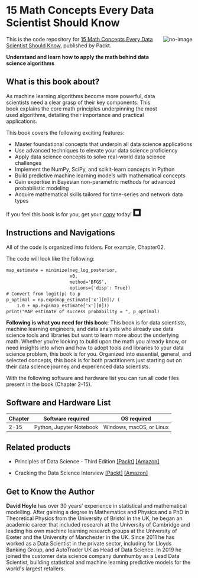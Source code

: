 # 15 Math Concepts Every Data Scientist Should Know

<a href="https://www.packtpub.com/en-in/product/15-math-concepts-every-data-scientist-should-know-9781837634187?type=print"><img src="https://content.packt.com/_/image/original/B19496/cover_image_large.jpg" alt="no-image" height="256px" align="right"></a>

This is the code repository for [15 Math Concepts Every Data Scientist Should Know](https://www.packtpub.com/en-in/product/15-math-concepts-every-data-scientist-should-know-9781837634187?type=print), published by Packt.

**Understand and learn how to apply the math behind data science algorithms**

## What is this book about?
As machine learning algorithms become more powerful, data scientists need a clear grasp of their key components. This book explains the core math principles underpinning the most used algorithms, detailing their importance and practical applications.

This book covers the following exciting features:
* Master foundational concepts that underpin all data science applications
* Use advanced techniques to elevate your data science proficiency
* Apply data science concepts to solve real-world data science challenges
* Implement the NumPy, SciPy, and scikit-learn concepts in Python
* Build predictive machine learning models with mathematical concepts
* Gain expertise in Bayesian non-parametric methods for advanced probabilistic modeling
* Acquire mathematical skills tailored for time-series and network data types

If you feel this book is for you, get your [copy](https://www.amazon.com/Math-Concepts-Every-Scientist-Should/dp/1837634181/ref=sr_1_1?crid=1C2WO9OBN7K7A&dib=eyJ2IjoiMSJ9.4JR7BfVPNYtsfHU1qm_lBDil6IpNIZFXgs7ocAKUu4LGjHj071QN20LucGBJIEps.Pguc7eQd77NmHrBgLS-BgqjwAYL5ZjxJf4e79kcrVXg&dib_tag=se&keywords=15+Math+Concepts+Every+Data+Scientist+Should+Know&qid=1721041833&sprefix=%2Caps%2C908&sr=8-1) today!
<a href="https://www.packtpub.com/?utm_source=github&utm_medium=banner&utm_campaign=GitHubBanner"><img src="https://raw.githubusercontent.com/PacktPublishing/GitHub/master/GitHub.png" 
alt="https://www.packtpub.com/" border="5" /></a>
## Instructions and Navigations
All of the code is organized into folders. For example, Chapter02.

The code will look like the following:
```
map_estimate = minimize(neg_log_posterior,
                        x0,
                        method='BFGS',
                        options={'disp': True})
# Convert from logit(p) to p
p_optimal = np.exp(map_estimate['x'][0])/ (
    1.0 + np.exp(map_estimate['x'][0]))
print("MAP estimate of success probability = ", p_optimal)
```

**Following is what you need for this book:**
This book is for data scientists, machine learning engineers, and data analysts who already use data science tools and libraries but want to learn more about the underlying math. Whether you’re looking to build upon the math you already know, or need insights into when and how to adopt tools and libraries to your data science problem, this book is for you. Organized into essential, general, and selected concepts, this book is for both practitioners just starting out on their data science journey and experienced data scientists.

With the following software and hardware list you can run all code files present in the book (Chapter 2-15).
## Software and Hardware List
| Chapter | Software required | OS required |
| -------- | ------------------------------------ | ----------------------------------- |
| 2-15 | Python, Jupyter Notebook | Windows, macOS, or Linux |

## Related products
* Principles of Data Science - Third Edition [[Packt]](https://www.packtpub.com/en-in/product/principles-of-data-science-9781837636303?type=print) [[Amazon]](https://www.amazon.com/Principles-Data-Science-beginners-essential/dp/1837636303/ref=sr_1_1?crid=35TB94CZRI167&dib=eyJ2IjoiMSJ9.H85FZKe8pNLP2vQLnpr2kYCh4DCCjJMv_tSP5ytPaoczmN46fPTb8PfiB0HstqQnAUUEZtsSCmJ1wy3hAZ6dsrxW0kbDGLaYRZ-M_ivtMsgpkOyd_3CREnug13vGgVLnAl1i5c6-S7gc0OyO0FArtHSqGoNs30PgVIeOpsUXTULnmqbcRZz-KG7mBsvkcIWYWj4tRKZwVD1BDSCilEjfgqbY8N8KnO75J0LyhhlUCVM.Eh2dM80mzKjCy5BzPDi6LtwhwNGm-HQF4AiJXWOQcq8&dib_tag=se&keywords=Principles+of+Data+Science&qid=1721042571&sprefix=principles+of+data+science%2Caps%2C881&sr=8-1)

* Cracking the Data Science Interview [[Packt]](https://www.packtpub.com/en-in/product/cracking-the-data-science-interview-9781805120506?type=print) [[Amazon]](https://www.amazon.com/Cracking-Data-Science-Interview-industry/dp/1805120506/ref=sr_1_4?crid=1SEDX8L5N26KM&dib=eyJ2IjoiMSJ9.MHG7FrZsxVUx3I6fbbfvwQEaVUaydi5Uukh921X5WC3fHl56hDG8oRAh-ZQuLhzJwmNOsaeObb06azSZyCOEDygJwkBiuUGMFp51Op7vlI1g9jc1vWO42Gpz4nop0MKAw8nflLetXc1dRTV_hC5NH6DiFIIN0j0pgSQEgUZWONLLW0l40dTybNKoVjl2Ci0gRBxPSqGFypXl33uN3XayKWYvUFr_8qMCSpgdB_4EuSw.7ntJHtbCbBi5UtUvoQAyOpreQbh1SzmCAxqj_NweqsA&dib_tag=se&keywords=Cracking+the+Data+Science+Interview&qid=1721042647&sprefix=cracking+the+data+science+interview%2Caps%2C822&sr=8-4)

## Get to Know the Author
**David Hoyle**
has over 30 years&rsquo; experience in statistical and mathematical modelling. After gaining a degree in Mathematics and Physics and a PhD in Theoretical Physics from the University of Bristol in the UK, he began an academic career that included research at the University of Cambridge and leading his own machine learning research groups at the University of Exeter and the University of Manchester in the UK.
Since 2011 he has worked as a Data Scientist in the private sector, including for Lloyds Banking Group, and AutoTrader UK as Head of Data Science. In 2019 he joined the customer data science company dunnhumby as a Lead Data Scientist, building statistical and machine learning predictive models for the world's largest retailers.


